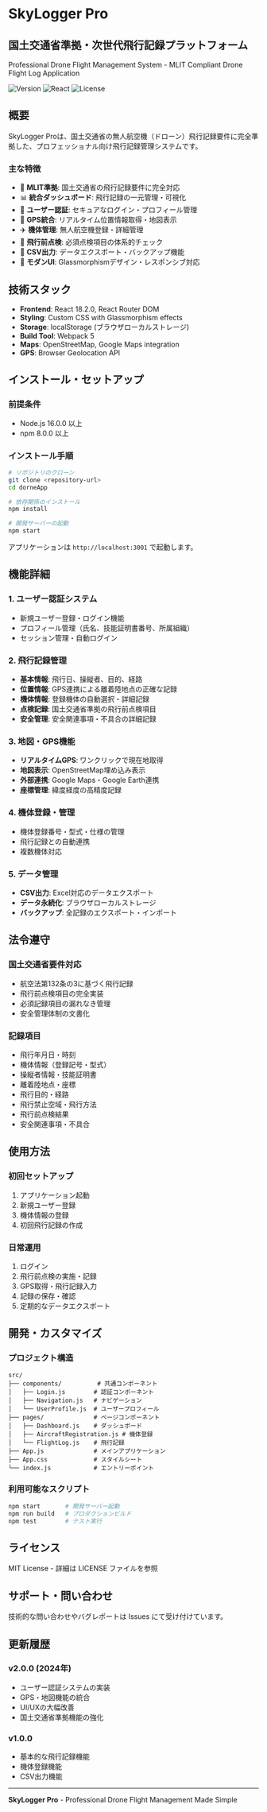# SkyLogger Pro

## 国土交通省準拠・次世代飛行記録プラットフォーム

Professional Drone Flight Management System - MLIT Compliant Drone Flight Log Application

![Version](https://img.shields.io/badge/version-2.0.0-blue.svg)
![React](https://img.shields.io/badge/React-18.2.0-61DAFB.svg)
![License](https://img.shields.io/badge/license-MIT-green.svg)

## 概要

SkyLogger Proは、国土交通省の無人航空機（ドローン）飛行記録要件に完全準拠した、プロフェッショナル向け飛行記録管理システムです。

### 主な特徴

- 🚁 **MLIT準拠**: 国土交通省の飛行記録要件に完全対応
- 📊 **統合ダッシュボード**: 飛行記録の一元管理・可視化
- 🔐 **ユーザー認証**: セキュアなログイン・プロフィール管理
- 📍 **GPS統合**: リアルタイム位置情報取得・地図表示
- ✈️ **機体管理**: 無人航空機登録・詳細管理
- 📝 **飛行前点検**: 必須点検項目の体系的チェック
- 📄 **CSV出力**: データエクスポート・バックアップ機能
- 🎨 **モダンUI**: Glassmorphismデザイン・レスポンシブ対応

## 技術スタック

- **Frontend**: React 18.2.0, React Router DOM
- **Styling**: Custom CSS with Glassmorphism effects
- **Storage**: localStorage (ブラウザローカルストレージ)
- **Build Tool**: Webpack 5
- **Maps**: OpenStreetMap, Google Maps integration
- **GPS**: Browser Geolocation API

## インストール・セットアップ

### 前提条件
- Node.js 16.0.0 以上
- npm 8.0.0 以上

### インストール手順

```bash
# リポジトリのクローン
git clone <repository-url>
cd dorneApp

# 依存関係のインストール
npm install

# 開発サーバーの起動
npm start
```

アプリケーションは `http://localhost:3001` で起動します。

## 機能詳細

### 1. ユーザー認証システム
- 新規ユーザー登録・ログイン機能
- プロフィール管理（氏名、技能証明書番号、所属組織）
- セッション管理・自動ログイン

### 2. 飛行記録管理
- **基本情報**: 飛行日、操縦者、目的、経路
- **位置情報**: GPS連携による離着陸地点の正確な記録
- **機体情報**: 登録機体の自動選択・詳細記録
- **点検記録**: 国土交通省準拠の飛行前点検項目
- **安全管理**: 安全関連事項・不具合の詳細記録

### 3. 地図・GPS機能
- **リアルタイムGPS**: ワンクリックで現在地取得
- **地図表示**: OpenStreetMap埋め込み表示
- **外部連携**: Google Maps・Google Earth連携
- **座標管理**: 緯度経度の高精度記録

### 4. 機体登録・管理
- 機体登録番号・型式・仕様の管理
- 飛行記録との自動連携
- 複数機体対応

### 5. データ管理
- **CSV出力**: Excel対応のデータエクスポート
- **データ永続化**: ブラウザローカルストレージ
- **バックアップ**: 全記録のエクスポート・インポート

## 法令遵守

### 国土交通省要件対応
- 航空法第132条の3に基づく飛行記録
- 飛行前点検項目の完全実装
- 必須記録項目の漏れなき管理
- 安全管理体制の文書化

### 記録項目
- 飛行年月日・時刻
- 機体情報（登録記号・型式）
- 操縦者情報・技能証明書
- 離着陸地点・座標
- 飛行目的・経路
- 飛行禁止空域・飛行方法
- 飛行前点検結果
- 安全関連事項・不具合

## 使用方法

### 初回セットアップ
1. アプリケーション起動
2. 新規ユーザー登録
3. 機体情報の登録
4. 初回飛行記録の作成

### 日常運用
1. ログイン
2. 飛行前点検の実施・記録
3. GPS取得・飛行記録入力
4. 記録の保存・確認
5. 定期的なデータエクスポート

## 開発・カスタマイズ

### プロジェクト構造
```
src/
├── components/          # 共通コンポーネント
│   ├── Login.js        # 認証コンポーネント
│   ├── Navigation.js   # ナビゲーション
│   └── UserProfile.js  # ユーザープロフィール
├── pages/              # ページコンポーネント
│   ├── Dashboard.js    # ダッシュボード
│   ├── AircraftRegistration.js # 機体登録
│   └── FlightLog.js    # 飛行記録
├── App.js              # メインアプリケーション
├── App.css             # スタイルシート
└── index.js            # エントリーポイント
```

### 利用可能なスクリプト
```bash
npm start       # 開発サーバー起動
npm run build   # プロダクションビルド
npm test        # テスト実行
```

## ライセンス

MIT License - 詳細は LICENSE ファイルを参照

## サポート・問い合わせ

技術的な問い合わせやバグレポートは Issues にて受け付けています。

## 更新履歴

### v2.0.0 (2024年)
- ユーザー認証システムの実装
- GPS・地図機能の統合
- UI/UXの大幅改善
- 国土交通省準拠機能の強化

### v1.0.0
- 基本的な飛行記録機能
- 機体登録機能
- CSV出力機能

---

**SkyLogger Pro** - Professional Drone Flight Management Made Simple